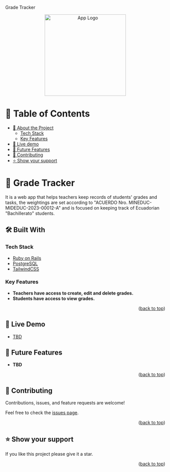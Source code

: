 <a name="readme-top">Grade Tracker</a>

<div align="center">
  <img src="./public/splash-logo.svg" alt="App Logo" width="256"  height="auto" />
  <br/>
</div>

<!-- TABLE OF CONTENTS -->
# 📗 Table of Contents

- [📖 About the Project](#about-project)
    - [Tech Stack](#tech-stack)
    - [Key Features](#key-features)
- [🚀 Live demo](#live-demo)
- [🔭 Future Features](#future-features)
- [🤝 Contributing](#contributing)
- [⭐️ Show your support](#support)

<!-- PROJECT DESCRIPTION -->

# 📖 Grade Tracker <a name="about-project"></a>

It is a web app that helps teachers keep records of students' grades and tasks, the weightings are set according to
"ACUERDO Nro. MINEDUC-MIDEDUC-2023-00012-A" and is focused on keeping track of Ecuadorian "Bachillerato" students. 

## 🛠 Built With <a name="built-with"></a>

### Tech Stack <a name="tech-stack"></a>
  <ul>
    <li><a href="https://rubyonrails.org/">Ruby on Rails</a></li>
    <li><a href="https://www.postgresql.org/">PostgreSQL</a></li>
    <li><a href="https://tailwindcss.com/">TailwindCSS</a></li>
  </ul>

<!-- Features -->

### Key Features <a name="key-features"></a>

- **Teachers have access to create, edit and delete grades.**
- **Students have access to view grades.**


<p align="right">(<a href="#readme-top">back to top</a>)</p>

## 🚀 Live Demo <a name="live-demo"></a>

- [TBD](https://TBD)

<!-- FUTURE FEATURES -->

## 🔭 Future Features <a name="future-features"></a>

- **TBD**

<p align="right">(<a href="#readme-top">back to top</a>)</p>

<!-- CONTRIBUTING -->

## 🤝 Contributing <a name="contributing"></a>

Contributions, issues, and feature requests are welcome!

Feel free to check the [issues page](https://github.com/dgcuenca/GradeTracker/issues).

<p align="right">(<a href="#readme-top">back to top</a>)</p>

<!-- SUPPORT -->

## ⭐️ Show your support <a name="support"></a>

If you like this project please give it a star.

<p align="right">(<a href="#readme-top">back to top</a>)</p>
